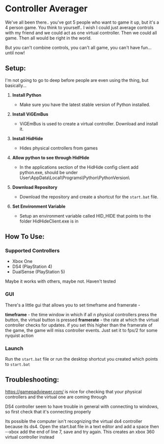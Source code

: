 # Controller Averager

We've all been there.. you've got 5 people who want to game it up, but it's a 4 person game. You think to yourself.. I wish I could just average controls with my friend and we could act as one virtual controller. Then we could all game. Then all would be right in the world.

But you can't combine controls, you can't all game, you can't have fun... until now!


## Setup:

I'm not going to go to deep before people are even using the thing, but basically...

1. **Install Python**
   - Make sure you have the latest stable version of Python installed.

2. **Install ViGEmBus**
   - ViGEmBus is used to create a virtual controller. Download and install it.

3. **Install HidHide**
   - Hides physical controllers from games

4. **Allow python to see through HidHide**
   - In the applications section of the HidHide config client add python.exe, should be under User\AppData\Local\Programs\Python\PythonVersion\

6. **Download Repository**
   - Download the repository and create a shortcut for the `start.bat` file.

7. **Set Environment Variable**
    - Setup an environment variable called HID_HIDE that points to the folder HidHideClient.exe is in


## How To Use:

### Supported Controllers

- Xbox One
- DS4 (PlayStation 4)
- DualSense (PlayStation 5)

Maybe it works with others, maybe not. Haven't tested

### GUI

There's a little gui that allows you to set timeframe and framerate -

**timeframe** - the time window in which if all n physical controllers press the button, the virtual button is pressed
**framerate** - the rate at which the virtual controller checks for updates. if you set this higher than the framerate of the
            game, the game will miss controller events. Just set it to fps/2 for some nyquist action

### Launch

Run the `start.bat` file or run the desktop shortcut you created which points to `start.bat`


## Troubleshooting:

https://gamepadviewer.com/ is nice for checking that your physical controllers and the virtual one are coming through

DS4 controller seem to have trouble in general with connecting to windows, so first check that it's connecting properly

Its possible the computer isn't recognizing the virtual ds4 controller because its ds4. Open the start.bat file in a text editor and add a space then --xbox add the end of line 7, save and try again. This creates an xbox 360 virtual controller instead
